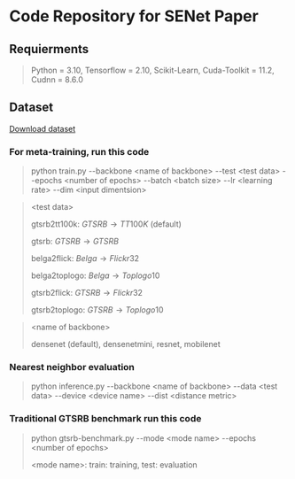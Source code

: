 # Code Repository for SENet Paper

## Requierments

 
>Python = 3.10,
Tensorflow = 2.10,
Scikit-Learn,
Cuda-Toolkit = 11.2,
Cudnn = 8.6.0
>

## Dataset
[Download dataset](https://drive.google.com/file/d/178HDL8RhwbH2AbdT0PA_efMnmnJpJiOC/)

### For meta-training, run this code
> python train.py --backbone \<name of backbone> --test \<test data>
--epochs \<number of epochs> --batch \<batch size> --lr \<learning rate>
--dim \<input dimentsion>

>\<test data>
>
>gtsrb2tt100k: $GTSRB\to TT100K$ (default)
>
>gtsrb: $GTSRB\to GTSRB$
>
>belga2flick: $Belga\to Flickr32$
>
>belga2toplogo: $Belga\to Toplogo10$
>
>gtsrb2flick: $GTSRB\to Flickr32$
>
>gtsrb2toplogo: $GTSRB\to Toplogo10$

>\<name of backbone>
>
>densenet (default),
>densenetmini,
>resnet,
>mobilenet


### Nearest neighbor evaluation
> python inference.py --backbone \<name of backbone> --data \<test data> --device \<device name> --dist \<distance metric>


### Traditional GTSRB benchmark run this code
> python gtsrb-benchmark.py --mode \<mode name> --epochs \<number of epochs> 
>
> \<mode name>: train: training, test: evaluation

